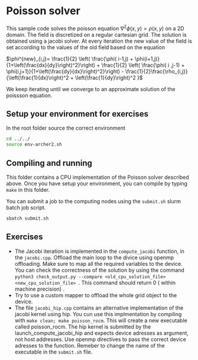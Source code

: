 # Poisson solver

This sample code solves the poisson equation $\nabla^2 \phi(x,y) = \rho(x,y)$ on a 2D domain. 
The field is discretized on a regular cartesian grid.
The solution is obtained using a jacobi solver. At every iteration the new value of the field is set according to the values of the old field based on the equation

$\phi^{new}_{i,j}= \frac{1}{2} \left( \frac{\phi( i-1,j) + \phi(i+1,j)}{1+\left(\frac{dx}{dy}\right)^2}\right)  + \frac{1}{2} \left( \frac{\phi( i ,j-1) + \phi(i,j+1)}{1+\left(\frac{dy}{dx}\right)^2}\right) -  \frac{1}{2}\frac{\rho_{i,j}}{\left(\frac{1}{dx}\right)^2 + \left(\frac{1}{dy}\right)^2 }$

We keep iterating until we converge to an approximate solution of the poissson equation.

## Setup your environment for exercises

In the root folder source the correct environment

```bash
cd ../../
source env-archer2.sh
```

## Compiling and running

This folder contains a CPU implementation of the Poisson solver described above. 
Once you have setup your environment, you can compile by typing `make` in this folder.

You can submit a job to the computing nodes using the `submit.sh` slurm batch job script.

```bash
sbatch submit.sh
```

## Exercises

-   The Jacobi iteration is implemented in the `compute_jacobi` function, in the `jacobi.cpp`.
    Offload the main loop to the divice using openmp offloading. Make sure to map all the required variables to the device.
    You can check the correctness of the solution by using the command `python3 check_output.py --compare <old_cpu_solution_file> <new_cpu_solution_file> `. This command should return 0 ( within machine precision) .
-   Try to use a custom mapper to offload the whole grid object to the device.
-   The file `jacobi_hip.cpp` contains an alternative implementation of the jacobi kernel using hip. You cun use this implmentation by compiling with `make clean; make poisson_rocm`. This will create a new executable called poisson_rocm.  The hip kernel is submitted by the launch_compute_jacobi_hip and expects device adresses as argument, not host addresses. Use openmp directives to pass the correct device adresses to the function. Remeber to change the name of the executable in the `submit.sh` file.